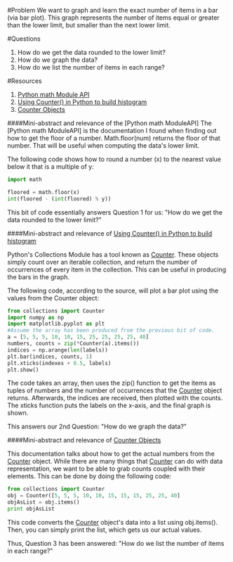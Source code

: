 #Problem
We want to graph and learn the exact number of items in a bar (via bar plot).
This graph represents the number of items equal or greater than the lower limit, but smaller than the next lower limit.

#Questions
1. How do we get the data rounded to the lower limit?
2. How do we graph the data?
3. How do we list the number of items in each range?

#Resources
1. [Python math Module API]
2. [Using Counter() in Python to build histogram]
3. [Counter Objects]

####Mini-abstract and relevance of the [Python math ModuleAPI]
 The [Python math ModuleAPI] is the documentation I found when finding out how to get the floor of a number.
 Math.floor(num) returns the floor of that number.  That will be useful when computing the data's lower limit.
 
 The following code shows how to round a number (x) to the nearest value below it that is a multiple of y:
 ```python
 import math
 
 floored = math.floor(x)
 int(floored - (int(floored) % y))
 ```
This bit of code essentially answers Question 1 for us: "How do we get the data rounded to the lower limit?"
 
 
####Mini-abstract and relevance of [Using Counter() in Python to build histogram]

Python's Collections Module has a tool known as [Counter].  These objects simply count over an iterable collection, and return the number of occurrences of every item in the collection.  This can be useful in producing the bars in the graph.

The following code, according to the source, will plot a bar plot using the values from the Counter object:
 
 ```python
 from collections import Counter
 import numpy as np
 import matplotlib.pyplot as plt
 #Assume the array has been produced from the previous bit of code.
 a = [5, 5, 5, 10, 10, 15, 25, 25, 25, 25, 40]
 numbers, counts = zip(*Counter(a).items())
 indices = np.arange(len(labels))
 plt.bar(indices, counts, 1)
 plt.xticks(indexes + 0.5, labels)
 plt.show()
 ```
The code takes an array, then uses the zip() function to get the items as tuples of numbers and the number of occurrences that the [Counter] object returns.  Afterwards, the indices are received, then plotted with the counts.  The xticks function puts the labels on the x-axis, and the final graph is shown.

This answers our 2nd Question: "How do we graph the data?"
 
####Mini-abstract and relevance of [Counter Objects]
 
This documentation talks about how to get the actual numbers from the [Counter] object.  While there are many things that [Counter] can do with data representation, we want to be able to grab counts coupled with their elements.  This can be done by doing the following code:

```python
from collections import Counter
obj = Counter([5, 5, 5, 10, 10, 15, 15, 15, 25, 25, 40]
objAsList = obj.items()
print objAsList
```
This code converts the [Counter] object's data into a list using obj.items().  Then, you can simply print the list, which gets us our actual values.

Thus, Question 3 has been answered: "How do we list the number of items in each range?"


[Python math Module API]: https://docs.python.org/2/library/math.html
[Counter]: https://docs.python.org/3/library/collections.html#counter-objects
[Using Counter() in Python to build histogram]: http://stackoverflow.com/questions/19198920/using-counter-in-python-to-build-histogram
[Counter Objects]: https://docs.python.org/3/library/collections.html#counter-objects
